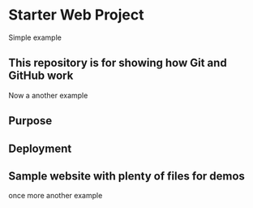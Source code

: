 # Starter Web Project

Simple example

## This repository is for showing how Git and GitHub work

Now a another example

## Purpose

## Deployment

## Sample website with plenty of files for demos

once more another example